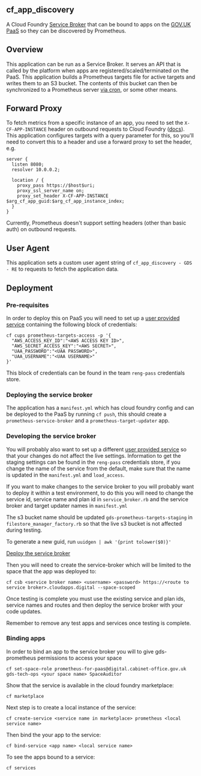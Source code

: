 ## cf_app_discovery

A Cloud Foundry
[Service Broker](https://docs.cloudfoundry.org/services/overview.html)
that can be bound to apps on the
[GOV.UK PaaS](https://docs.cloud.service.gov.uk) so they can be discovered by
Prometheus.

## Overview

This application can be run as a Service Broker. It serves an API that is called
by the platform when apps are registered/scaled/terminated on the PaaS. This
application builds a Prometheus targets file for active targets and writes them
to an S3 bucket. The contents of this bucket can then be synchronized to a
Prometheus server
[via cron](https://github.com/alphagov/prometheus-aws-configuration/blob/master/terraform/modules/prometheus/cloud.conf#L105-L109),
or some other means.

## Forward Proxy

To fetch metrics from a specific instance of an app, you need to set the
`X-CF-APP-INSTANCE` header on outbound requests to Cloud Foundry
([docs](https://docs.cloudfoundry.org/devguide/deploy-apps/routes-domains.html#routing-requests-to-a-specific-app-instance)).
This application configures targets with a query parameter for this, so you'll
need to convert this to a header and use a forward proxy to set the header, e.g.

```
server {
  listen 8080;
  resolver 10.0.0.2;

  location / {
    proxy_pass https://$host$uri;
    proxy_ssl_server_name on;
    proxy_set_header X-CF-APP-INSTANCE $arg_cf_app_guid:$arg_cf_app_instance_index;
  }
}
```

Currently, Prometheus doesn't support setting headers (other than basic auth) on
outbound requests.

## User Agent

This application sets a custom user agent string of
`cf_app_discovery - GDS - RE` to requests to fetch the application data.

## Deployment

### Pre-requisites

In order to deploy this on PaaS you will need to set up a [user provided service][] containing the following block of credentials: 

```shell
cf cups prometheus-targets-access -p '{
  "AWS_ACCESS_KEY_ID":"<AWS ACCESS KEY ID>",
  "AWS_SECRET_ACCESS_KEY":"<AWS SECRET>",
  "UAA_PASSWORD":"<UAA PASSWORD>",
  "UAA_USERNAME":"<UAA USERNAME>"
}'
```

This block of credentials can be found in the team `reng-pass` credentials store.

### Deploying the service broker

The application has a `manifest.yml` which has cloud foundry config and can be deployed to the PaaS by running `cf push`, this should create a `prometheus-service-broker` and a `prometheus-target-updater` app.

### Developing the service broker

You will probably also want to set up a different [user provided service](#pre-requisites) so that your changes do not affect the live settings. Information to get the staging settings can be found in the `reng-pass` credentials store, if you change the name of the service from the default, make sure that the name is updated in the `manifest.yml` and `load_access`.

If you want to make changes to the service broker to you will probably want to deploy it within a test environment, to do this you will need to change the service id, service name and plan id in `service_broker.rb` and the service broker and target updater names in `manifest.yml`

The s3 bucket name should be updated `gds-prometheus-targets-staging` in `filestore_manager_factory.rb` so that the live s3 bucket is not affected during testing.

To generate a new guid, run `uuidgen | awk '{print tolower($0)}'`

[Deploy the service broker](#deploying-the-service-broker)

Then you will need to create the service-broker which will be limited to the space that the app was deployed to:

`cf csb <service broker name> <username> <password> https://<route to service broker>.cloudapps.digital --space-scoped`

Once testing is complete you must use the existing service and plan ids, service names and routes and then deploy the service broker with your code updates. 

Remember to remove any test apps and services once testing is complete.

### Binding apps

In order to bind an app to the service broker you will to give gds-prometheus permissions to access your space

`cf set-space-role prometheus-for-paas@digital.cabinet-office.gov.uk gds-tech-ops <your space name> SpaceAuditor`

Show that the service is available in the cloud foundry marketplace:

`cf marketplace`

Next step is to create a local instance of the service:

`cf create-service <service name in marketplace> prometheus <local service name>`

Then bind the your app to the service:

`cf bind-service <app name> <local service name>`

To see the apps bound to a service:

`cf services`

[user provided service]: https://docs.cloudfoundry.org/devguide/services/user-provided.html#credentials
